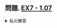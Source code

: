 ## 問題. [EX7 - 1.07](https://atcoder.jp/contests/apg4b/tasks/APG4b_cp)

<details><summary>私の解答</summary><div>
  
```C++

#include <bits/stdc++.h>
using namespace std;

int main() {
  // 変数a,b,cにtrueまたはfalseを代入してAtCoderと出力されるようにする。
  bool a = true;
  bool b = false;
  bool c = true;

  if (a) {
    cout << "At";
  }
  else {
    cout << "Yo";
  }

  if (!a && b) {
    cout << "Bo";
  }
  else if (!b || c) {
    cout << "Co";
  }

  if (a && b && c) {
    cout << "foo!";
  }
  else if (true && false) {
    cout << "yeah!";
  }
  else if (!a || c) {
    cout << "der";
  }

  cout << endl;
}

```

</div></details>

